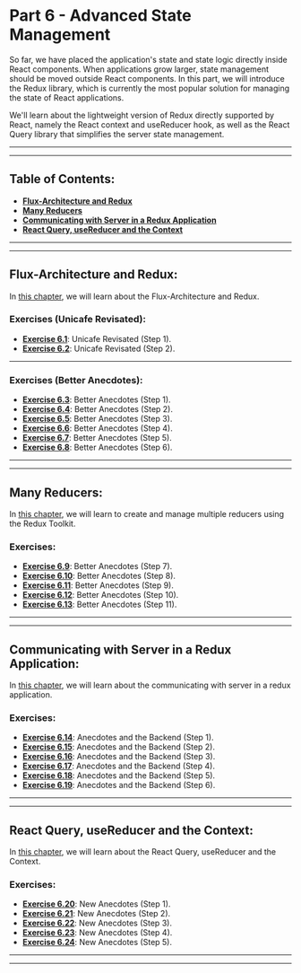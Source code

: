 # Part 6 - Advanced State Management

So far, we have placed the application's state and state logic directly inside React components. When applications grow larger, state management should be moved outside React components. In this part, we will introduce the Redux library, which is currently the most popular solution for managing the state of React applications.

We'll learn about the lightweight version of Redux directly supported by React, namely the React context and useReducer hook, as well as the React Query library that simplifies the server state management.

---
---

## Table of Contents:

- **[Flux-Architecture and Redux](#flux-architecture-and-redux)**
- **[Many Reducers](#many-reducers)**
- **[Communicating with Server in a Redux Application](#communicating-with-server-in-a-redux-application)**
- **[React Query, useReducer and the Context](#react-query-usereducer-and-the-context)**

---
---

## Flux-Architecture and Redux:

In [this chapter](https://fullstackopen.com/en/part6/flux_architecture_and_redux), we will learn about the Flux-Architecture and Redux.

### Exercises (Unicafe Revisated):

- **[Exercise 6.1](https://github.com/Jvlsc/FullStack-Course/blob/7696f8a7e9c9c152e857fef1f0222386543d836e/part6/unicafe-redux/src/reducer.js)**: Unicafe Revisated (Step 1).
- **[Exercise 6.2](https://github.com/Jvlsc/FullStack-Course/blob/b6bad432bec841a43cdb6cda9b1cf6d0a890db40/part6/unicafe-redux/src/main.jsx)**: Unicafe Revisated (Step 2).

---

### Exercises (Better Anecdotes):

- **[Exercise 6.3](https://github.com/Jvlsc/FullStack-Course/blob/da1673966e5183d71b5abac367a4a20859b4240d/part6/anecdotes-redux/src/reducers/anecdoteReducer.js)**: Better Anecdotes (Step 1).
- **[Exercise 6.4](https://github.com/Jvlsc/FullStack-Course/blob/a6783260176451011301c8fc50af96be0f058a8f/part6/anecdotes-redux/src/reducers/anecdoteReducer.js)**: Better Anecdotes (Step 2).
- **[Exercise 6.5](https://github.com/Jvlsc/FullStack-Course/blob/bced8b1bfcf70bb9963e81b7ea288609ee67a354/part6/anecdotes-redux/src/App.jsx)**: Better Anecdotes (Step 3).
- **[Exercise 6.6](https://github.com/Jvlsc/FullStack-Course/blob/a6783260176451011301c8fc50af96be0f058a8f/part6/anecdotes-redux/src/reducers/anecdoteReducer.js)**: Better Anecdotes (Step 4).
- **[Exercise 6.7](https://github.com/Jvlsc/FullStack-Course/blob/00add1fe79a5901ce807943167f0d13ae1b998f1/part6/anecdotes-redux/src/components/AnecdoteForm.jsx)**: Better Anecdotes (Step 5).
- **[Exercise 6.8](https://github.com/Jvlsc/FullStack-Course/blob/00add1fe79a5901ce807943167f0d13ae1b998f1/part6/anecdotes-redux/src/components/AnecdoteList.jsx)**: Better Anecdotes (Step 6).

---
---

## Many Reducers:

In [this chapter](https://fullstackopen.com/en/part6/many_reducers), we will learn to create and manage multiple reducers using the Redux Toolkit.

### Exercises:

- **[Exercise 6.9](https://github.com/Jvlsc/FullStack-Course/blob/d05d3a8fcd5564689ff094e657c82d080c7af31d/part6/anecdotes-redux/src/reducers/filterReducer.js)**: Better Anecdotes (Step 7).
- **[Exercise 6.10](https://github.com/Jvlsc/FullStack-Course/blob/c64c130c788c305d8c9b0890db1559bd7146f80c/part6/anecdotes-redux/src/reducers/filterReducer.js)**: Better Anecdotes (Step 8).
- **[Exercise 6.11](https://github.com/Jvlsc/FullStack-Course/blob/14caabef8984be18a8da868f2df02e9d20e68b09/part6/anecdotes-redux/src/reducers/anecdoteReducer.js)**: Better Anecdotes (Step 9).
- **[Exercise 6.12](https://github.com/Jvlsc/FullStack-Course/blob/f4ac3ab8ef2a511ec1320e4f5ea6aaabdd3c5eac/part6/anecdotes-redux/src/reducers/notificationReducer.js)**: Better Anecdotes (Step 10).
- **[Exercise 6.13](https://github.com/Jvlsc/FullStack-Course/blob/2335e598816bc280f26ea5e74b6d30c2ff5cc65d/part6/anecdotes-redux/src/components/Notification.jsx)**: Better Anecdotes (Step 11).

---
---

## Communicating with Server in a Redux Application:

In [this chapter](https://fullstackopen.com/en/part6/communicating_with_server_in_a_redux_application), we will learn about the communicating with server in a redux application.

### Exercises:

- **[Exercise 6.14](https://github.com/Jvlsc/FullStack-Course/blob/c31c8af1e6ccc3660865c750f7198b7ad4a30321/part6/anecdotes-redux/src/App.jsx)**: Anecdotes and the Backend (Step 1).
- **[Exercise 6.15](https://github.com/Jvlsc/FullStack-Course/blob/0f9d452c09f420dcd51b08dce1903dcd62a98443/part6/anecdotes-redux/src/components/AnecdoteForm.jsx)**: Anecdotes and the Backend (Step 2).
- **[Exercise 6.16](https://github.com/Jvlsc/FullStack-Course/blob/942da9ecae9380c9455219dc230bbcdc8e64f8cc/part6/anecdotes-redux/src/reducers/anecdoteReducer.js)**: Anecdotes and the Backend (Step 3).
- **[Exercise 6.17](https://github.com/Jvlsc/FullStack-Course/blob/31a6238aed69cff764630a5540317d42a5c1561f/part6/anecdotes-redux/src/reducers/anecdoteReducer.js)**: Anecdotes and the Backend (Step 4).
- **[Exercise 6.18](https://github.com/Jvlsc/FullStack-Course/blob/1114418580d1f69c0527685b7ee6971a90277b3d/part6/anecdotes-redux/src/reducers/anecdoteReducer.js)**: Anecdotes and the Backend (Step 5).
- **[Exercise 6.19](https://github.com/Jvlsc/FullStack-Course/blob/793ad18e77d95ff0164bfa75d26b978cd89a4c12/part6/anecdotes-redux/src/components/Notification.jsx)**: Anecdotes and the Backend (Step 6).

---
---

## React Query, useReducer and the Context:

In [this chapter](https://fullstackopen.com/en/part6/react_query_use_reducer_and_the_context), we will learn about the React Query, useReducer and the Context.

### Exercises:

- **[Exercise 6.20]()**: New Anecdotes (Step 1).
- **[Exercise 6.21]()**: New Anecdotes (Step 2).
- **[Exercise 6.22]()**: New Anecdotes (Step 3).
- **[Exercise 6.23]()**: New Anecdotes (Step 4).
- **[Exercise 6.24]()**: New Anecdotes (Step 5).

---
---

